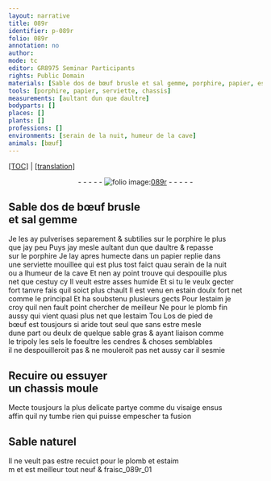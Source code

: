 ```yaml
---
layout: narrative
title: 089r
identifier: p-089r
folio: 089r
annotation: no
author:
mode: tc
editor: GR8975 Seminar Participants
rights: Public Domain
materials: [Sable dos de bœuf brusle et sal gemme, porphire, papier, estain doulx, estaim, plomb fin, os de pied de bœuf, sable gras, tripoly, sels, foeultre, cendres, Sable naturel, plomb]
tools: [porphire, papier, serviette, chassis]
measurements: [aultant dun que daultre]
bodyparts: []
places: []
plants: []
professions: []
environments: [serain de la nuit, humeur de la cave]
animals: [bœuf]
---
```


 <p><a href="{{ site.baseurl }}/diplomatic/">[TOC]</a> | <a href="{{ site.baseurl }}/texts/p-089r_tl/" target="_blank">[translation]</a></p><div class="folio" align="center">- - - - - <a href="http://gallica.bnf.fr/ark:/12148/btv1b10500001g/f183.image" target="_blank"><img src="https://cu-mkp.github.io/2017-workshop-edition/assets/photo-icon.png" alt="folio image: " style="display:inline-block; margin-bottom:-3px;"/>089r</a> - - - - - </div>  
  

## <span class="m">Sable dos de <span class="al">bœuf</span> brusle<br/> et sal gemme</span>

 
Je les ay pulverises separem<span class="exp">ent</span> & subtilies sur le <span class="tl"><span class="m">porphire</span></span> le plus<br/> que jay peu Puys jay mesle <span class="ms">aultant dun que daultre</span> & repasse<br/> sur le <span class="tl"><span class="m">porphire</span></span> Je lay apres humecte dans un <span class="tl"><span class="m">papier</span></span> replie dans<br/> une <span class="tl">serviette</span> mouillee qui est plus tost faict quau <span class="tmp"><span class="env">serain de la nuit</span></span><br/> ou a l<span class="env">humeur de la cave</span> Et nen ay point trouve qui despouille plus<br/> net que cestuy cy Il veult estre asses humide Et si tu le veulx gecter<br/> fort tanvre fais quil soict plus chault Il est venu en <span class="m">estain doulx</span> fort net<br/> co<span class="exp">mm</span>e le principal Et ha soubstenu plusieurs gects Pour l<span class="m">estaim</span> je<br/> croy quil nen fault point chercher de meilleur Ne pour le <span class="m">plomb fin</span><br/> aussy qui vient quasi plus net que l<span class="m">estaim</span> <span class="del">Tou</span> L<span class="m">os de pied de<br/> <span class="al">bœuf</span></span> est tousjours si aride tout seul que sans estre mesle<br/> dune part ou deulx de quelque <span class="m">sable gras</span> & ayant liaison co<span class="exp">mm</span>e<br/> le <span class="m">tripoly</span> les <span class="m">sels</span> le <span class="m">foeultre</span> les <span class="m">cendres</span> & choses semblables<br/> il ne despouilleroit pas & ne mouleroit pas net aussy car il sesmie
 
 
  

## Recuire ou essuyer<br/> un <span class="tl">chassis</span> moule

 
Mecte tousjours la plus delicate partye co<span class="exp">mm</span>e du visaige ensus<br/> affin quil ny tumbe rien qui puisse empescher ta fusion
 
 
  

## <span class="m">Sable naturel</span>

 
Il ne veult pas estre recuict pour le <span class="m">plomb</span> et <span class="m">estaim</span><br/> <span class="del">m</span> et est meilleur tout neuf & fraisc_089r_01
 
 
